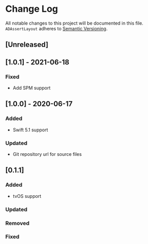 # Change Log
All notable changes to this project will be documented in this file.
`ADAssertLayout` adheres to [Semantic Versioning](http://semver.org/).

## [Unreleased]

## [1.0.1] - 2021-06-18

### Fixed

- Add SPM support

## [1.0.0] - 2020-06-17

### Added
- Swift 5.1 support

### Updated

- Git repository url for source files

## [0.1.1]

### Added
- tvOS support

### Updated

### Removed

### Fixed
